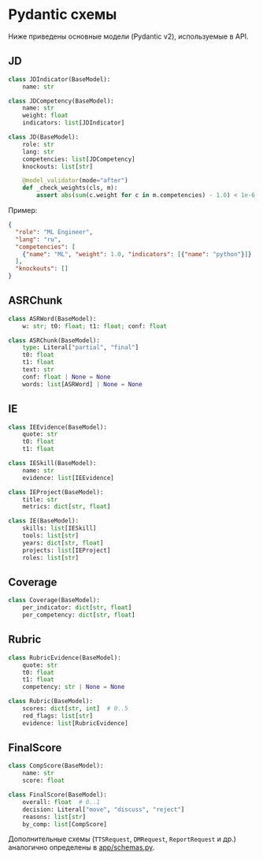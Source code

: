 # Pydantic схемы

Ниже приведены основные модели (Pydantic v2), используемые в API.

## JD

```python
class JDIndicator(BaseModel):
    name: str

class JDCompetency(BaseModel):
    name: str
    weight: float
    indicators: list[JDIndicator]

class JD(BaseModel):
    role: str
    lang: str
    competencies: list[JDCompetency]
    knockouts: list[str]

    @model_validator(mode="after")
    def _check_weights(cls, m):
        assert abs(sum(c.weight for c in m.competencies) - 1.0) < 1e-6
```

Пример:
```json
{
  "role": "ML Engineer",
  "lang": "ru",
  "competencies": [
    {"name": "ML", "weight": 1.0, "indicators": [{"name": "python"}]}
  ],
  "knockouts": []
}
```

## ASRChunk

```python
class ASRWord(BaseModel):
    w: str; t0: float; t1: float; conf: float

class ASRChunk(BaseModel):
    type: Literal["partial", "final"]
    t0: float
    t1: float
    text: str
    conf: float | None = None
    words: list[ASRWord] | None = None
```

## IE

```python
class IEEvidence(BaseModel):
    quote: str
    t0: float
    t1: float

class IESkill(BaseModel):
    name: str
    evidence: list[IEEvidence]

class IEProject(BaseModel):
    title: str
    metrics: dict[str, float]

class IE(BaseModel):
    skills: list[IESkill]
    tools: list[str]
    years: dict[str, float]
    projects: list[IEProject]
    roles: list[str]
```

## Coverage

```python
class Coverage(BaseModel):
    per_indicator: dict[str, float]
    per_competency: dict[str, float]
```

## Rubric

```python
class RubricEvidence(BaseModel):
    quote: str
    t0: float
    t1: float
    competency: str | None = None

class Rubric(BaseModel):
    scores: dict[str, int]  # 0..5
    red_flags: list[str]
    evidence: list[RubricEvidence]
```

## FinalScore

```python
class CompScore(BaseModel):
    name: str
    score: float

class FinalScore(BaseModel):
    overall: float  # 0..1
    decision: Literal["move", "discuss", "reject"]
    reasons: list[str]
    by_comp: list[CompScore]
```

Дополнительные схемы (`TTSRequest`, `DMRequest`, `ReportRequest` и др.)
аналогично определены в [app/schemas.py](../app/schemas.py).

